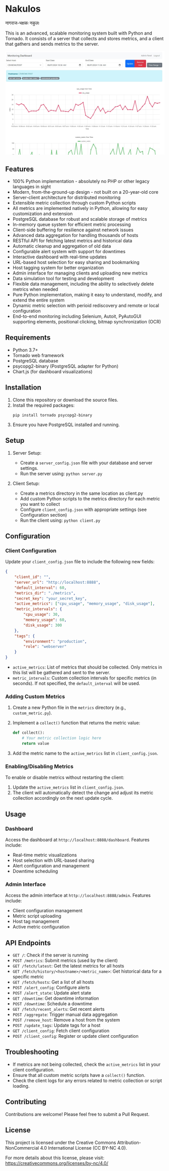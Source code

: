 # Nakulos
नागराज-भक्षकः नकुलः

This is an advanced, scalable monitoring system built with Python and Tornado. It consists of a server that collects and stores metrics, and a client that gathers and sends metrics to the server.

![Alt Text](thumb.jpg)

## Features

- 100% Python implementation - absolutely no PHP or other legacy languages in sight
- Modern, from-the-ground-up design - not built on a 20-year-old core
- Server-client architecture for distributed monitoring
- Extensible metric collection through custom Python scripts
- All metrics are implemented natively in Python, allowing for easy customization and extension
- PostgreSQL database for robust and scalable storage of metrics
- In-memory queue system for efficient metric processing
- Client-side buffering for resilience against network issues
- Advanced data aggregation for handling thousands of hosts
- RESTful API for fetching latest metrics and historical data
- Automatic cleanup and aggregation of old data
- Configurable alert system with support for downtimes
- Interactive dashboard with real-time updates
- URL-based host selection for easy sharing and bookmarking
- Host tagging system for better organization
- Admin interface for managing clients and uploading new metrics
- Data simulation tool for testing and development
- Flexible data management, including the ability to selectively delete metrics when needed
- Pure Python implementation, making it easy to understand, modify, and extend the entire system
- Dynamic metric selection with perioid rediscovery and remote or local configuration
- End-to-end monitoring including Selenium, Autoit, PyAutoGUI supporting elements, positional clicking, bitmap synchronization (OCR)

## Requirements

- Python 3.7+
- Tornado web framework
- PostgreSQL database
- psycopg2-binary (PostgreSQL adapter for Python)
- Chart.js (for dashboard visualizations)

## Installation

1. Clone this repository or download the source files.
2. Install the required packages:
   ```
   pip install tornado psycopg2-binary
   ```
3. Ensure you have PostgreSQL installed and running.

## Setup

1. Server Setup:
   - Create a `server_config.json` file with your database and server settings.
   - Run the server using: `python server.py`

2. Client Setup:
   - Create a metrics directory in the same location as client.py
   - Add custom Python scripts to the metrics directory for each metric you want to collect
   - Configure `client_config.json` with appropriate settings (see Configuration section)
   - Run the client using: `python client.py`

## Configuration

### Client Configuration

Update your `client_config.json` file to include the following new fields:

```json
{
    "client_id": "",
    "server_url": "http://localhost:8888",
    "default_interval": 60,
    "metrics_dir": "./metrics",
    "secret_key": "your_secret_key",
    "active_metrics": ["cpu_usage", "memory_usage", "disk_usage"],
    "metric_intervals": {
        "cpu_usage": 30,
        "memory_usage": 60,
        "disk_usage": 300
    },
    "tags": {
        "environment": "production",
        "role": "webserver"
    }
}
```

- `active_metrics`: List of metrics that should be collected. Only metrics in this list will be gathered and sent to the server.
- `metric_intervals`: Custom collection intervals for specific metrics (in seconds). If not specified, the `default_interval` will be used.

### Adding Custom Metrics

1. Create a new Python file in the `metrics` directory (e.g., `custom_metric.py`).
2. Implement a `collect()` function that returns the metric value:

   ```python
   def collect():
       # Your metric collection logic here
       return value
   ```

3. Add the metric name to the `active_metrics` list in `client_config.json`.

### Enabling/Disabling Metrics

To enable or disable metrics without restarting the client:

1. Update the `active_metrics` list in `client_config.json`.
2. The client will automatically detect the change and adjust its metric collection accordingly on the next update cycle.

## Usage

### Dashboard

Access the dashboard at `http://localhost:8888/dashboard`. Features include:
- Real-time metric visualizations
- Host selection with URL-based sharing
- Alert configuration and management
- Downtime scheduling

### Admin Interface

Access the admin interface at `http://localhost:8888/admin`. Features include:
- Client configuration management
- Metric script uploading
- Host tag management
- Active metric configuration

## API Endpoints

- `GET /`: Check if the server is running
- `POST /metrics`: Submit metrics (used by the client)
- `GET /fetch/latest`: Get the latest metrics for all hosts
- `GET /fetch/history/<hostname>/<metric_name>`: Get historical data for a specific metric
- `GET /fetch/hosts`: Get a list of all hosts
- `POST /alert_config`: Configure alerts
- `POST /alert_state`: Update alert state
- `GET /downtime`: Get downtime information
- `POST /downtime`: Schedule a downtime
- `GET /fetch/recent_alerts`: Get recent alerts
- `POST /aggregate`: Trigger manual data aggregation
- `POST /remove_host`: Remove a host from the system
- `POST /update_tags`: Update tags for a host
- `GET /client_config`: Fetch client configuration
- `POST /client_config`: Register or update client configuration

## Troubleshooting

- If metrics are not being collected, check the `active_metrics` list in your client configuration.
- Ensure that all custom metric scripts have a `collect()` function.
- Check the client logs for any errors related to metric collection or script loading.

## Contributing

Contributions are welcome! Please feel free to submit a Pull Request.

## License

This project is licensed under the Creative Commons Attribution-NonCommercial 4.0 International License (CC BY-NC 4.0).

For more details about this license, please visit:
https://creativecommons.org/licenses/by-nc/4.0/